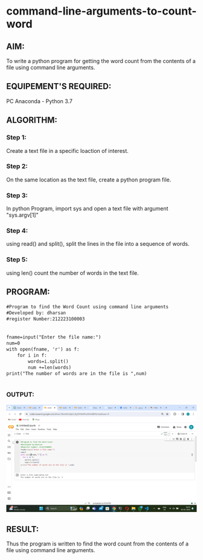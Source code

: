 # command-line-arguments-to-count-word
## AIM:
To write a python program for getting the word count from the contents of a file using command line arguments.
## EQUIPEMENT'S REQUIRED: 
PC
Anaconda - Python 3.7
## ALGORITHM: 
 
### Step 1:
Create a text file in a specific loaction of interest.

### Step 2:
On the same location as the text file, create a python program file.

### Step 3:
In python Program, import sys and open a text file with argument "sys.argv[1]"

### Step 4:
using read() and split(), split the lines in the file into a sequence of words.

### Step 5:
using len() count the number of words in the text file.

## PROGRAM:
```
#Program to find the Word Count using command line arguments
#Developed by: dharsan
#register Number:212223100003


fname=input("Enter the file name:")
num=0
with open(fname, 'r') as f:
    for i in f:
        words=i.split()
        num +=len(words)
print("The number of words are in the file is ",num)


```

### OUTPUT:
![Alt text](<Screenshot (96).png>)


## RESULT:
Thus the program is written to find the word count from the contents of a file using command line arguments.
